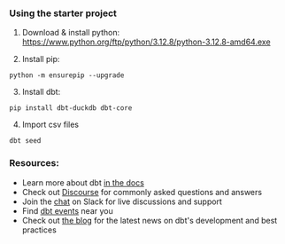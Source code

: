 ### Using the starter project

1. Download & install python:
 https://www.python.org/ftp/python/3.12.8/python-3.12.8-amd64.exe

2. Install pip:

``python -m ensurepip --upgrade``

3. Install dbt:

``pip install dbt-duckdb dbt-core``

4. Import csv files

 ``dbt seed``

### Resources:
- Learn more about dbt [in the docs](https://docs.getdbt.com/docs/introduction)
- Check out [Discourse](https://discourse.getdbt.com/) for commonly asked questions and answers
- Join the [chat](https://community.getdbt.com/) on Slack for live discussions and support
- Find [dbt events](https://events.getdbt.com) near you
- Check out [the blog](https://blog.getdbt.com/) for the latest news on dbt's development and best practices
